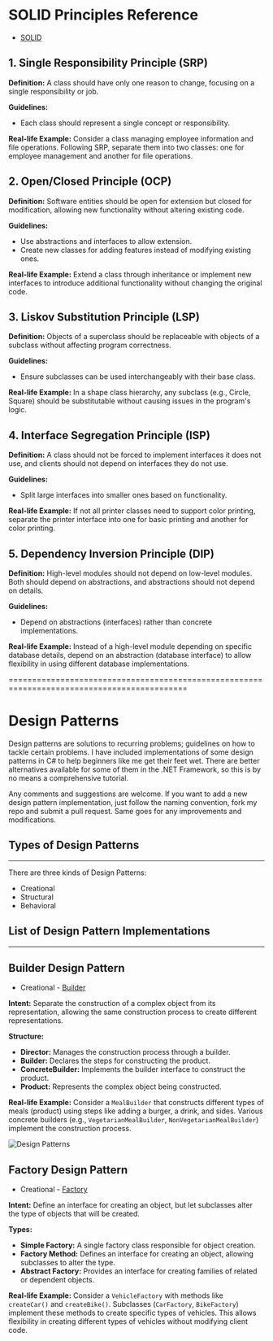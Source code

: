 # SOLID Principles Reference
* [SOLID](/DesignPatterns/SOLID)
## 1. Single Responsibility Principle (SRP)

**Definition:**
A class should have only one reason to change, focusing on a single responsibility or job.

**Guidelines:**
- Each class should represent a single concept or responsibility.

**Real-life Example:**
Consider a class managing employee information and file operations. Following SRP, separate them into two classes: one for employee management and another for file operations.

## 2. Open/Closed Principle (OCP)

**Definition:**
Software entities should be open for extension but closed for modification, allowing new functionality without altering existing code.

**Guidelines:**
- Use abstractions and interfaces to allow extension.
- Create new classes for adding features instead of modifying existing ones.

**Real-life Example:**
Extend a class through inheritance or implement new interfaces to introduce additional functionality without changing the original code.

## 3. Liskov Substitution Principle (LSP)

**Definition:**
Objects of a superclass should be replaceable with objects of a subclass without affecting program correctness.

**Guidelines:**
- Ensure subclasses can be used interchangeably with their base class.

**Real-life Example:**
In a shape class hierarchy, any subclass (e.g., Circle, Square) should be substitutable without causing issues in the program's logic.

## 4. Interface Segregation Principle (ISP)

**Definition:**
A class should not be forced to implement interfaces it does not use, and clients should not depend on interfaces they do not use.

**Guidelines:**
- Split large interfaces into smaller ones based on functionality.

**Real-life Example:**
If not all printer classes need to support color printing, separate the printer interface into one for basic printing and another for color printing.

## 5. Dependency Inversion Principle (DIP)

**Definition:**
High-level modules should not depend on low-level modules. Both should depend on abstractions, and abstractions should not depend on details.

**Guidelines:**
- Depend on abstractions (interfaces) rather than concrete implementations.

**Real-life Example:**
Instead of a high-level module depending on specific database details, depend on an abstraction (database interface) to allow flexibility in using different database implementations.

============================================================================================
# Design Patterns
Design patterns are solutions to recurring problems; guidelines on how to tackle certain problems.
I have included implementations of some design patterns in C# to help beginners like me get their feet wet.
There are better alternatives available for some of them in the .NET Framework, so this is by no means a comprehensive tutorial.

Any comments and suggestions are welcome. If you want to add a new design pattern implementation, just follow the naming convention, fork my repo and submit a pull request. Same goes for any improvements and modifications.


## Types of Design Patterns
---------------------------
There are three kinds of Design Patterns:

* Creational
* Structural
* Behavioral

## List of Design Pattern Implementations
-----------------------------------------

## Builder Design Pattern
* Creational - [Builder](/DesignPatterns/CreationalPatterns/Builder)

**Intent:**
Separate the construction of a complex object from its representation, allowing the same construction process to create different representations.

**Structure:**
- **Director:** Manages the construction process through a builder.
- **Builder:** Declares the steps for constructing the product.
- **ConcreteBuilder:** Implements the builder interface to construct the product.
- **Product:** Represents the complex object being constructed.

**Real-life Example:**
Consider a `MealBuilder` that constructs different types of meals (product) using steps like adding a burger, a drink, and sides. Various concrete builders (e.g., `VegetarianMealBuilder`, `NonVegetarianMealBuilder`) implement the construction process.

![Design Patterns]([https://example.com/path/to/design_patterns.png](https://www.dofactory.com/img/diagrams/net/builder.png))



## Factory Design Pattern
* Creational - [Factory](/DesignPatterns/CreationalPatterns/Factory)

**Intent:**
Define an interface for creating an object, but let subclasses alter the type of objects that will be created.

**Types:**
- **Simple Factory:** A single factory class responsible for object creation.
- **Factory Method:** Defines an interface for creating an object, allowing subclasses to alter the type.
- **Abstract Factory:** Provides an interface for creating families of related or dependent objects.

**Real-life Example:**
Consider a `VehicleFactory` with methods like `createCar()` and `createBike()`. Subclasses (`CarFactory`, `BikeFactory`) implement these methods to create specific types of vehicles. This allows flexibility in creating different types of vehicles without modifying client code.





